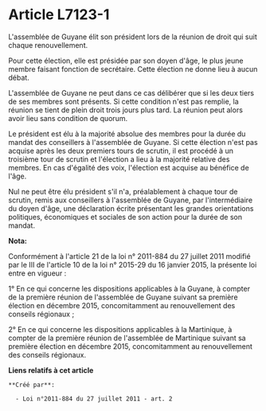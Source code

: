 # Article L7123-1

L'assemblée de Guyane élit son président lors de la réunion de droit qui suit chaque renouvellement. 

Pour cette élection, elle est présidée par son doyen d'âge, le plus jeune membre faisant fonction de secrétaire. Cette
élection ne donne lieu à aucun débat. 

L'assemblée de Guyane ne peut dans ce cas délibérer que si les deux tiers de ses membres sont présents. Si cette condition
n'est pas remplie, la réunion se tient de plein droit trois jours plus tard. La réunion peut alors avoir lieu sans condition
de quorum. 

Le président est élu à la majorité absolue des membres pour la durée du mandat des conseillers à l'assemblée de Guyane. Si
cette élection n'est pas acquise après les deux premiers tours de scrutin, il est procédé à un troisième tour de scrutin et
l'élection a lieu à la majorité relative des membres. En cas d'égalité des voix, l'élection est acquise au bénéfice de
l'âge. 

Nul ne peut être élu président s'il n'a, préalablement à chaque tour de scrutin, remis aux conseillers à l'assemblée de
Guyane, par l'intermédiaire du doyen d'âge, une déclaration écrite présentant les grandes orientations politiques,
économiques et sociales de son action pour la durée de son mandat.

**Nota:**

Conformément à l'article 21 de la loi n° 2011-884 du 27 juillet 2011 modifié par le III de l'article 10 de la loi n° 2015-29
du 16 janvier 2015, la présente loi entre en vigueur : 

1° En ce qui concerne les dispositions applicables à la Guyane, à compter de la première réunion de l'assemblée de Guyane
suivant sa première élection en décembre 2015, concomitamment au renouvellement des     conseils régionaux ; 

2° En ce qui concerne les dispositions applicables à la Martinique, à compter de la première réunion de l'assemblée de
Martinique suivant sa première élection en décembre 2015, concomitamment au renouvellement des     conseils régionaux.

**Liens relatifs à cet article**

	**Créé par**:

	  - Loi n°2011-884 du 27 juillet 2011 - art. 2
